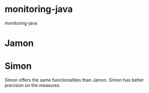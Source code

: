 # monitoring-java
monitoring-java

# Jamon

# Simon

Simon offers the same functionalities than Jamon.
Simon has better precision on the measures.
